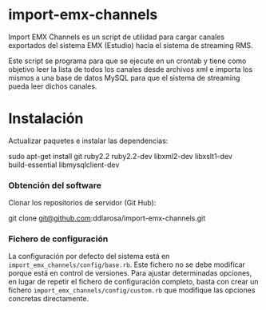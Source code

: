 # import-emx-channels

Import EMX Channels es un script de utilidad para cargar canales exportados del sistema EMX (Estudio) hacia el sistema de streaming RMS.

Este script se programa para que se ejecute en un crontab y tiene como objetivo leer la lista de todos los canales desde archivos xml e importa los mismos a una base de datos MySQL para que el sistema de streaming pueda leer dichos canales.

# Instalación

Actualizar paquetes e instalar las dependencias:

sudo apt-get install git ruby2.2 ruby2.2-dev libxml2-dev libxslt1-dev \
        build-essential libmysqlclient-dev
        
### Obtención del software

Clonar los repositorios de servidor (Git Hub):

git clone git@github.com:ddlarosa/import-emx-channels.git

### Fichero de configuración

La configuración por defecto del sistema está en `import_emx_channels/config/base.rb`.
Este fichero no se debe modificar porque está en control de versiones.
Para ajustar determinadas opciones, en lugar de repetir el fichero de
configuración completo, basta con crear un fichero
`import_emx_channels/config/custom.rb` que modifique las opciones concretas
directamente.

